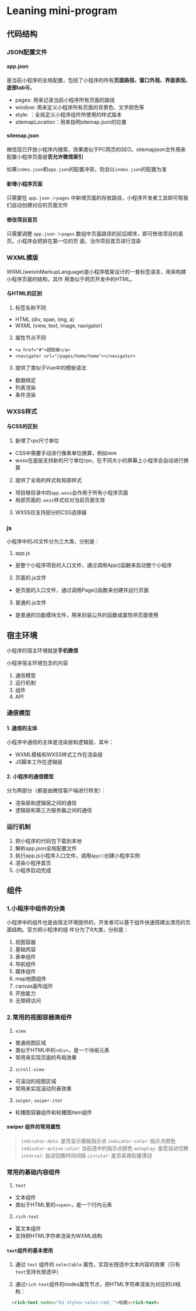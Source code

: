 # Leaning mini-program

## 代码结构

### JSON配置文件

#### app.json 

是当前小程序的全局配置，包括了小程序的所有**页面路径、窗口外观、界面表现、底部tab**等。

- pages: 用来记录当前小程序所有页面的路径
- window: 用来定义小程序所有页面的背景色、文字颜色等
- style: ：全局定义小程序组件所使用的样式版本
- sitemapLocation：用来指明sitemap.json的位置

#### sitemap.json

微信现已开放小程序内搜索，效果类似于PC网页的SEO。sitemapjson文件用来配置小程序页面是**否允许微信索引**

如果`index.json`和`app.json`的配置冲突，则会以`index.json`的配置为准

#### 新增小程序页面

只需要在 `app.json-＞pages` 中新增页面的存放路径，小程序开发者工具即可帮我们自动创建对应的页面文件

#### 修改项目首页

只需要调整 `app.json-＞pages` 数组中页面路径的前后顺序，即可修改项目的首页。小程序会把排在第一位的页
面，当作项目首页进行渲染

### WXML模版

WXML(weixinMarkupLanguage)是小程序框架设计的一套标签语言，用来构建小程序页面的结构，其作
用类似于网页开发中的HTML。

#### 与HTML的区别
1. 标签名称不同
- HTML (div, span, img, a)
- WXML (view, text, image, navigator)

2. 属性节点不同
- `<a href="#">超链接</a>`
- `<navigator url="/pages/home/home"></navigator>`

3. 提供了类似子Vue中的模板语法
- 数据绑定
- 列表渲染
- 条件渲染

### WXSS样式

#### 与CSS的区别

1. 新增了rpx尺寸单位
- CSS中需要手动进行像素单位换算，例如rem
- wxss在底层支持新的尺寸单位rpx，在不同大小的屏幕上小程序会自动进行换算

2. 提供了全局的样式和局部样式
- 项目根目录中的`app.wxss`会作用于所有小程序页面
- 局部页面的`.wxss`样式仅对当前页面生效

3. WXSS仅支持部分的CSS选择器

### js

小程序中的JS文件分为三大类，分别是：
1. app.js
- 是整个小程序项目的入口文件，通过调用App()函数来启动整个小程序
2. 页面的.js文件
- 是页面的入口文件，通过调用Page()函数来创建并运行页面
3. 普通的.js文件
- 是普通的功能模块文件，用来封装公共的函数或属性供页面使用

## 宿主环境

小程序的宿主环境就是**手机微信**

小程序宿主环境包含的内容

1. 通信模型
2. 运行机制
3. 组件
4. API

### 通信模型

#### 1. 通信的主体

小程序中通信的主体是渲染层和逻辑层，其中：
- WXML模板和WXSS样式工作在渲染层
- JS脚本工作在逻辑层

#### 2. 小程序的通信模型

分为两部分（都是由微信客户端进行转发）：
- 渲染层和逻辑层之间的通信
- 逻辑层和第三方服务器之间的通信

### 运行机制

1. 把小程序的代码包下载到本地
2. 解析app.json全局配置文件
3. 执行app.js小程序入口文件，调用`App()`创建小程序实例
4. 渲染小程序首页
5. 小程序启动完成

## 组件

### 1.小程序中组件的分类 

小程序中的组件也是由宿主环境提供的，开发者可以基于组件快速搭建出漂亮的页面结构。官方把小程序的组
件分为了9大类，分别是：

1. 视图容器
2. 基础肉容
3. 表单组件
4. 导航组件
5. 媒体组件
6. map地图组件
7. canvas画布组件
8. 开放能力
9. 无障碍访问

### 2.常用的视图容器类组件

1. `view`
- 普通视图区域
- 类似于HTML中的`<div>`，是一个块级元素
- 常用来实现页面的布局效果

2. `scroll-view`
- 可滚动的视图区域
- 常用来实现滚动列表效果

3. `swiper`, `swiper-iter`
- 轮播图容器组件和轮播图item组件

#### swiper 组件的常用属性

> `indicator-dots`: 是否显示面板指示点
> `indicator-color`: 指示点颜色
> `indicator-active-color`: 当前选中的指示点颜色
> `autoplay`: 是否自动切换
> `interval`: 自动切换时间间隔
> `circular`: 是否采用衔接滑动

### 常用的基础内容组件

1. `text`
- 文本组件
- 类似于HTML里的`<span>`，是一个行内元素

2. `rich-text`
- 富文本组件
- 支持把HTML字符串渲染为WXML结构

#### `text`组件的基本使用

1. 通过 `text` 组件的 `selectable` 属性，实现长按选中文本内容的效果（只有`text`支持长按选中）

2. 通过`rich-text`组件的nodes属性节点，把HTML字符串渲染为对应的UI结构：

```html
  <rich-text nodes="h1 style='color:red;'">标题</rich-text>
```